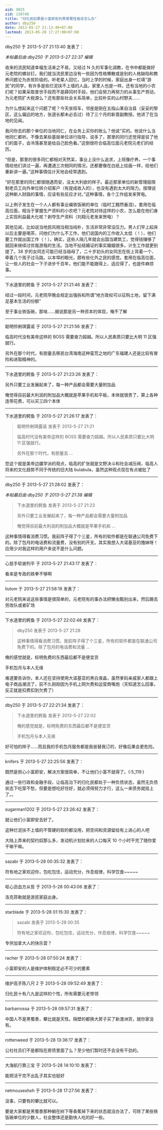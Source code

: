 ```yaml
---
aid: 9025
zid: 130746
title: "归化民如果是小富即安的黑黍蜀性格该怎么办"
author: dby250
date: 2013-05-27 21:13:40+07:00
lastmod: 2013-05-28 17:27:00+07:00
---
```


dby250 于 2013-5-27 21:13:40 发表了：

_本帖最后由 dby250 于 2013-5-27 22:37 编辑_

收来的流民知道幸福生活来之不易，又经过 N 久的军事化调教，在书中都能做好元老院的螺丝钉。我们就当流民里边没有一些因为性格懒散或是别的人格缺陷和教养问题沦为赤贫阶级的。听老辈人回忆，当时上学的时候，家庭出身一栏填“游民”的同学，有许多是些烂泥扶不上墙的人品，家里人也是一样。还有当地的小农们呢？如果采取普世手段而不是薛冈村手段，他们会努力再努力的从事生产劳动，为元老院扩大税源么？还有那些社会关系简单，比较朴实的山村野夫……

为什么想起来这个问题了呢？今天坐班车，邻座是刚在五指山某自治县（妥妥的黎区，这么偏远的地方，张道长都未必去过）待了三个月的新晋副教授。他讲了在当地的见闻。

我问你去的那个单位的当地同仁，在业务上买你的账么？他说“买的。他说什么当地同仁都听。不像去某些基层单位进行指导，说多了，那里的同行还觉得是驳了他们的面子，会冷落甚至是给自己脸色看。”这倒很符合临高位面元老院元老们的经历。

“但是，那里的很多同仁都相对天然呆，事业上没什么追求，上班像疗养。一个事情给他们讲过一遍，再遭遇三次相同的情况，还都要像在白纸上绘画一样，给他们重新讲一遍。”这种事情估计天地会经常遇到。

“好在那里的同仁都很随遇而安，没太大利欲的样子。最近那家单位的新管理层限制老员工向外单位转介绍客户（有提成收入的），也没有遇到太大的阻力。按理说这种断人财路的事情，应该有些反应才对。”这种事情，各个工作组发来贺电。

以上例子发生在一个人人都有事业编铁饭碗的单位（临时工黯然垂泪）。套用在临高位面，相当于掌握生产资料的小农吧？元老院对待这样的小农，怎么能在他们身上实现利益最大化呢？剥夺生产资料（刘翔元老发来贺电）？

其他见闻，比如说当地民风相当相当纯朴，生活非常非常没压力。男人们早上起床以后主要是喝茶，问他们为什么不工作，他们说国内的工作收入太低（！），他们要工作就出国工作（！）。确实，这些人隔几年就会出国当建筑工，觉得钱赚够了就回来继续过优哉游哉的生活。当地不扯结婚证的事实婚姻很多。计生工作就更别提了。38 岁的女同志可能已经当祖母了，二十岁初头的女同志在街上背着一个、牵着几个孩子过马路。以本埠的眼光，颇有些化外之民的感觉。套用在临高位面，让一些人的社会一下子进步千百年，他们能不能跟得上、适应得了，也是件麻烦事。

---

下水道里的鳄鱼 于 2013-5-27 21:21:46 发表了：

经过一段时间，元老院早晚会规定出强拆和所谓“地方政权可以征购土地，留下满足基本生活的份额”

至于事业铁饭碗，那啥……据说那是另一种资本的体现，俺不了解

---

聪明伶俐琪露诺 于 2013-5-27 21:21:56 发表了：

临高时代没有美帝这样的 BOSS 需要奋力超越。所以人民素质只要比大明 11 区强就行。

另外在那个时代，有胆量去移民台湾海南这种蛮荒之地的广东福建人还是比较有冒险和进取精神的。

---

下水道里的鳄鱼 于 2013-5-27 21:23:26 发表了：

另外只要工业发展起来了，每一种产品都会需要大量附加品

俺觉得目前最大利润的附加品大概就是苹果手机和平板，本体就很贵了，算上各种连带花费，可以买三四个本体

---

下水道里的鳄鱼 于 2013-5-27 21:26:17 发表了：

> 聪明伶俐琪露诺 发表于 2013-5-27 21:21
>
> 临高时代没有美帝这样的 BOSS 需要奋力超越。所以人民素质只要比大明 11 区强就行。
>
> 另外在那个时代，有胆量去 ...

您这个就是美帝边疆学派的观点，临高的扩张就是文野决斗和社会减压阀，临高人将来的文化趋势不同于传统的旧大陆 bulabula，虽然这种观点现在有点被批了

---

dby250 于 2013-5-27 21:28:02 发表了：

_本帖最后由 dby250 于 2013-5-27 21:38 编辑_

> 下水道里的鳄鱼 发表于 2013-5-27 21:23
>
> 另外只要工业发展起来了，每一种产品都会需要大量附加品
>
> 俺觉得目前最大利润的附加品大概就是苹果手机和 ...

这种事情得看消费习惯。我前阵子得了个三星，所有的软件都是在联通公司免费下的。除了包月的电话费和流量费，没有别的开支。其实我想入大诺基亚的撸妹呀！应用少对我这样的用户来说不是什么问题。

---

心慈手软谢列平 于 2013-5-27 21:43:17 发表了：

看来是专政的铁拳不够啊

---

liutom 于 2013-5-27 21:58:19 发表了：

对元老院来说这些事情是很简单的，元老院有的事办法把懒虫甄别出来，然后踢去劳改队或者矿场

---

下水道里的鳄鱼 于 2013-5-27 22:02:48 发表了：

> dby250 发表于 2013-5-27 21:28
>
> 这种事情得看消费习惯。我前阵子得了个三星，所有的软件都是在联通公司免费下的。除了包月的电话费和流量 ...

俺的感觉就是，标明免费的东西最后都不是便宜货

手机包月与本人无缘

难道要告诉你，本人还在坚持使用大诺基亚的黑白液晶，虽然爹妈亲戚家人都跟上电子商品潮流了，前不久刚刚因为手机上网欠费和运营商嘴炮（天知道怎么回事，反正就是扣费扣到欠费了）

---

dby250 于 2013-5-27 22:21:34 发表了：

> 下水道里的鳄鱼 发表于 2013-5-27 22:02
>
> 俺的感觉就是，标明免费的东西最后都不是便宜货
>
> 手机包月与本人无缘

好可怕的样子……而且我的手机包月服务都是我爸替我订的，好像后果会更危险。

---

knifers 于 2013-5-27 22:25:56 发表了：

既然是担心小富即安，解决方案很简单，不让他们小富不就得了。{:5_119:}

通过一些行政和金融手段，让临高治下的归化民都处于一种负债状态，虽然无负债状态下吃穿不愁，但要是想吃好住好，就必须得努力才行，这么一来债务就挂上了。。

---

sugarman1202 于 2013-5-27 23:26:42 发表了：

就让他们小富即安去好了。

这种烂泥扶不上墙的不管硬的软的都没用，把空间和资源留给有上进心的人吧

大陆上弄来的契约奴那么多，发动机计划拉来的人口每天 10 个小时干完了随你爱干嘛干嘛。

---

sazabi 于 2013-5-28 00:35:32 发表了：

符有地之家欢迎你，包吃包住，运动充分，作息规律，科学饮食~~~~~

---

呕心沥血方从哲 于 2013-5-28 00:43:06 发表了：

洛克菲勒就是游民家庭出身。

---

starblade 于 2013-5-28 01:15:30 发表了：

> sazabi 发表于 2013-5-28 00:35
>
> 符有地之家欢迎你，包吃包住，运动充分，作息规律，科学饮食~~~~~

专供加拿大人的快乐营？

---

racher 于 2013-5-28 07:50:24 发表了：

小富即安的人是维护体制稳定必不可少的要素

---

维护高手陈八尺 2 于 2013-5-28 09:52:49 发表了：

归化民十有八九是这样的个性，所有需要元老带领

---

barbarrossa 于 2013-5-28 09:57:31 发表了：

中国人不是黑蜀黍，攀比就是天性。隔壁的都换大房子买了新澳洲货，就你家没有。

---

rottenweed 于 2013-5-28 13:36:17 发表了：

公社社员们不是都陷在房债里面了么？至少他们暂时还不会没有干劲的。

---

大海航行靠三宝 于 2013-5-28 14:10:10 发表了：

能把活干完不出乱子其实也挺好

---

netmousexhxh 于 2013-5-28 17:27:56 发表了：

没事，只要有的攀比就可以。

要是大家都是黑蜀黍那种躺在树下等香蕉掉下来的状态就没办法了，可除了某些铁饭碗单位的少数人，社会整体还是勤快人吃的好一些。

---
